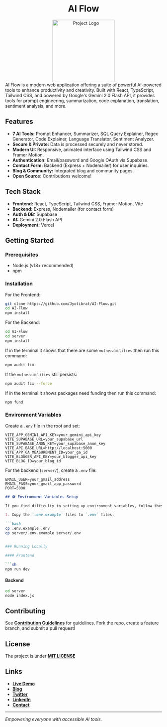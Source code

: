 <h1 align="center">
AI Flow
</h1>

<div align="center">
    <img src="../public/logo.ico" alt="Project Logo" width="200">
</div>
AI Flow is a modern web application offering a suite of powerful AI-powered tools to enhance productivity and creativity. Built with React, TypeScript, Tailwind CSS, and powered by Google's Gemini 2.0 Flash API, it provides tools for prompt engineering, summarization, code explanation, translation, sentiment analysis, and more.

## Features

- **7 AI Tools:** Prompt Enhancer, Summarizer, SQL Query Explainer, Regex Generator, Code Explainer, Language Translator, Sentiment Analyzer.
- **Secure & Private:** Data is processed securely and never stored.
- **Modern UI:** Responsive, animated interface using Tailwind CSS and Framer Motion.
- **Authentication:** Email/password and Google OAuth via Supabase.
- **Contact Form:** Backend (Express + Nodemailer) for user inquiries.
- **Blog & Community:** Integrated blog and community pages.
- **Open Source:** Contributions welcome!

## Tech Stack

- **Frontend:** React, TypeScript, Tailwind CSS, Framer Motion, Vite
- **Backend:** Express, Nodemailer (for contact form)
- **Auth & DB:** Supabase
- **AI:** Gemini 2.0 Flash API
- **Deployment:** Vercel

## Getting Started

### Prerequisites

- Node.js (v18+ recommended)
- npm

### Installation

For the Frontend:

```sh
git clone https://github.com/Jyotibrat/AI-Flow.git
cd AI-Flow
npm install
```

For the Backend:

```sh
cd AI-Flow
cd server
npm install
```

If in the terminal it shows that there are some `vulnerabilities` then run this command:

```sh
npm audit fix
```

If the `vulnerabilities` still persists:

```sh
npm audit fix --force
```

If in the terminal it shows packages need funding then run this command:

```sh
npm fund
```

### Environment Variables


Create a `.env` file in the root and set:

```
VITE_APP_GEMINI_API_KEY=your_gemini_api_key
VITE_SUPABASE_URL=your_supabase_url
VITE_SUPABASE_ANON_KEY=your_supabase_anon_key
VITE_API_BASE_URL=http://localhost:5000
VITE_APP_GA_MEASUREMENT_ID=your_ga_id
VITE_BLOGGER_API_KEY=your_blogger_api_key
VITE_BLOG_ID=your_blog_id
```

For the backend (`server/`), create a `.env` file:

```
EMAIL_USER=your_gmail_address
EMAIL_PASS=your_gmail_app_password
PORT=5000
```

```md
## 🛠️ Environment Variables Setup

If you find difficulty in setting up environment variables, follow these steps(You can follow the steps provided in .env.example to set them up):

1. Copy the `.env.example` files to `.env` files:

```bash
cp .env.example .env
cp server/.env.example server/.env


### Running Locally

#### Frontend

```sh
npm run dev
```

#### Backend

```sh
cd server
node index.js
```

## Contributing

See [**Contribution Guidelines**](https://ai-flow-gssoc.vercel.app/contribute) for guidelines. Fork the repo, create a feature branch, and submit a pull request!

## License

The project is under [**MIT LICENSE**](LICENSE)

## Links

- [**Live Demo**](https://ai-flow-gssoc.vercel.app)
- [**Blog**](https://ai-flow-gssoc.vercel.app/blog)
- [**Twitter**](https://x.com/B_Jyotibrat)
- [**LinkedIn**](https://www.linkedin.com/in/bindupautra-jyotibrat)
- [**Contact**](mailto:bjyotibrat@gmail.com)

---

*Empowering everyone with accessible AI tools.*